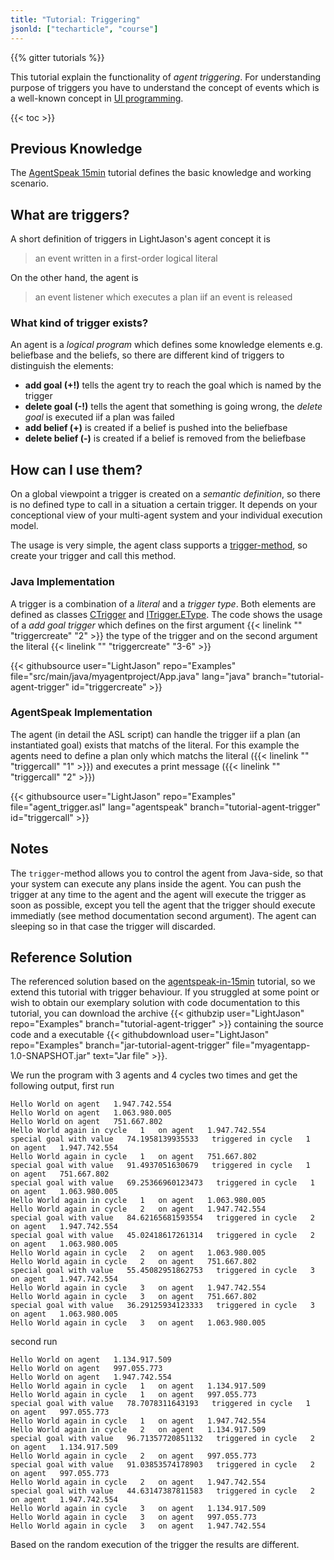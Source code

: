```yaml
---
title: "Tutorial: Triggering"
jsonld: ["techarticle", "course"]
---
```


{{% gitter tutorials %}}

This tutorial explain the functionality of _agent triggering_. For understanding purpose of triggers you have to understand the concept of events which is a well-known concept in [UI programming](https://docs.oracle.com/javase/tutorial/uiswing/events/).

{{< toc >}}

## Previous Knowledge

The [AgentSpeak 15min](/tutorials/agentspeak-in-fifteen-minutes/) tutorial defines the basic knowledge and working scenario.

## What are triggers?

A short definition of triggers in LightJason's agent concept it is

> an event written in a first-order logical literal

On the other hand, the agent is

> an event listener which executes a plan iif an event is released


### What kind of trigger exists?

An agent is a _logical program_ which defines some knowledge elements e.g. beliefbase and the beliefs, so there are different kind of triggers to distinguish the elements:

* __add goal (+!)__ tells the agent try to reach the goal which is named by the trigger
* __delete goal (-!)__ tells the agent that something is going wrong, the _delete goal_ is executed iif a plan was failed
* __add belief (+)__ is created if a belief is pushed into the beliefbase
* __delete belief (-)__ is created if a belief is removed from the beliefbase


## How can I use them?

On a global viewpoint a trigger is created on a _semantic definition_, so there is no defined  type to call in a situation a certain trigger. It depends on your conceptional view of your multi-agent system and your individual execution model.

The usage is very simple, the agent class supports a [trigger-method](http://lightjason.github.io/AgentSpeak/sources/db/d62/interfaceorg_1_1lightjason_1_1agentspeak_1_1agent_1_1IAgent_3_01T_01extends_01IAgent_3_04_4_01_4.html#af453e6a5f02ca05958925af4a8c04c10), so create your trigger and call this method.


### Java Implementation

A trigger is a combination of a _literal_ and a _trigger type_. Both elements are defined as classes [CTrigger](http://lightjason.github.io/AgentSpeak/sources/d1/d5a/classorg_1_1lightjason_1_1agentspeak_1_1language_1_1instantiable_1_1plan_1_1trigger_1_1CTrigger.html) and [ITrigger.EType](http://lightjason.github.io/AgentSpeak/sources/d9/d18/enumorg_1_1lightjason_1_1agentspeak_1_1language_1_1instantiable_1_1plan_1_1trigger_1_1ITrigger_1_1EType.html). The code shows the usage of a _add goal trigger_ which defines on the first argument {{< linelink "" "triggercreate" "2" >}} the type of the trigger and on the second argument the literal {{< linelink "" "triggercreate" "3-6" >}}

<!-- htmlmin:ignore -->
{{< githubsource user="LightJason" repo="Examples" file="src/main/java/myagentproject/App.java" lang="java" branch="tutorial-agent-trigger" id="triggercreate" >}}
<!-- htmlmin:ignore -->


### AgentSpeak Implementation

The agent (in detail the ASL script) can handle the trigger iif a plan (an instantiated goal) exists that matchs of the literal. For this example the agents need to define a plan only which matchs the literal ({{< linelink "" "triggercall" "1" >}}) and executes a print message ({{< linelink "" "triggercall" "2" >}})

<!-- htmlmin:ignore -->
{{< githubsource user="LightJason" repo="Examples" file="agent_trigger.asl" lang="agentspeak" branch="tutorial-agent-trigger" id="triggercall" >}}
<!-- htmlmin:ignore -->


## Notes

The ```trigger```-method allows you to control the agent from Java-side, so that your system can execute any plans inside the agent. You can push the trigger at any time to the agent and the agent will execute the trigger as soon as possible, except you tell the agent that the trigger should execute immediatly (see method documentation second argument). The agent can sleeping so in that case the trigger will discarded.


## Reference Solution

The referenced solution based on the [agentspeak-in-15min](/tutorials/agentspeak-in-fifteen-minutes) tutorial, so we extend this tutorial with trigger behaviour. If you struggled at some point or wish to obtain our exemplary solution with code documentation to this tutorial, you can download the archive {{< githubzip user="LightJason" repo="Examples" branch="tutorial-agent-trigger" >}} containing the source code and a executable {{< githubdownload user="LightJason" repo="Examples" branch="jar-tutorial-agent-trigger" file="myagentapp-1.0-SNAPSHOT.jar" text="Jar file" >}}.

We run the program with 3 agents and 4 cycles two times and get the following output, first run

```commandline
Hello World on agent   1.947.742.554
Hello World on agent   1.063.980.005
Hello World on agent   751.667.802
Hello World again in cycle   1   on agent   1.947.742.554
special goal with value   74.1958139935533   triggered in cycle   1   on agent   1.947.742.554
Hello World again in cycle   1   on agent   751.667.802
special goal with value   91.4937051630679   triggered in cycle   1   on agent   751.667.802
special goal with value   69.25366960123473   triggered in cycle   1   on agent   1.063.980.005
Hello World again in cycle   1   on agent   1.063.980.005
Hello World again in cycle   2   on agent   1.947.742.554
special goal with value   84.62165681593554   triggered in cycle   2   on agent   1.947.742.554
special goal with value   45.02418617261314   triggered in cycle   2   on agent   1.063.980.005
Hello World again in cycle   2   on agent   1.063.980.005
Hello World again in cycle   2   on agent   751.667.802
special goal with value   55.45082951862753   triggered in cycle   3   on agent   1.947.742.554
Hello World again in cycle   3   on agent   1.947.742.554
Hello World again in cycle   3   on agent   751.667.802
special goal with value   36.29125934123333   triggered in cycle   3   on agent   1.063.980.005
Hello World again in cycle   3   on agent   1.063.980.005
```

second run

```commandline
Hello World on agent   1.134.917.509
Hello World on agent   997.055.773
Hello World on agent   1.947.742.554
Hello World again in cycle   1   on agent   1.134.917.509
Hello World again in cycle   1   on agent   997.055.773
special goal with value   78.7078311643193   triggered in cycle   1   on agent   997.055.773
Hello World again in cycle   1   on agent   1.947.742.554
Hello World again in cycle   2   on agent   1.134.917.509
special goal with value   96.71357720851132   triggered in cycle   2   on agent   1.134.917.509
Hello World again in cycle   2   on agent   997.055.773
special goal with value   91.03853574178903   triggered in cycle   2   on agent   997.055.773
Hello World again in cycle   2   on agent   1.947.742.554
special goal with value   44.63147387811583   triggered in cycle   2   on agent   1.947.742.554
Hello World again in cycle   3   on agent   1.134.917.509
Hello World again in cycle   3   on agent   997.055.773
Hello World again in cycle   3   on agent   1.947.742.554
```

Based on the random execution of the trigger the results are different.
